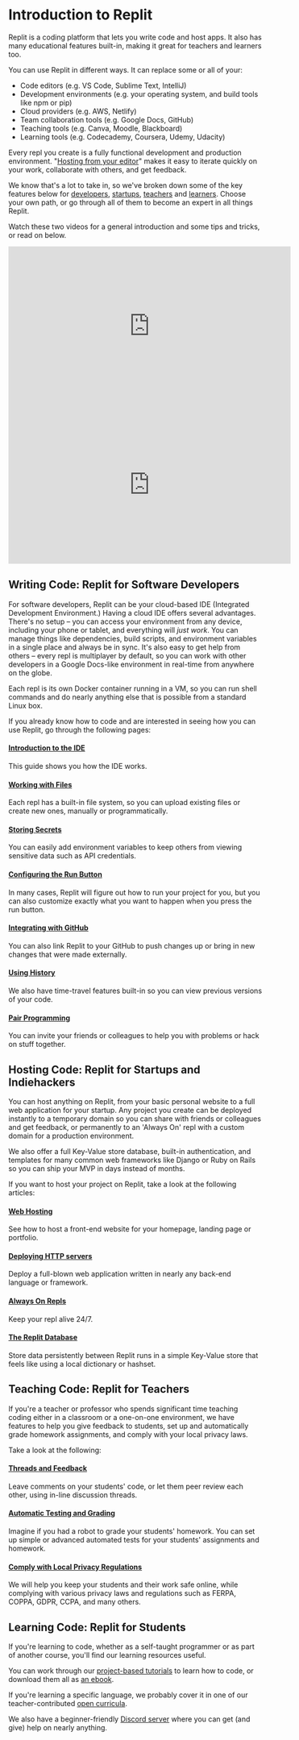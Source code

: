 # Introduction to Replit

Replit is a coding platform that lets you write code and host apps. It also has many educational features built-in, making it great for teachers and learners too.

You can use Replit in different ways. It can replace some or all of your:

* Code editors (e.g. VS Code, Sublime Text, IntelliJ)
* Development environments (e.g. your operating system, and build tools like npm or pip)
* Cloud providers (e.g. AWS, Netlify)
* Team collaboration tools (e.g. Google Docs, GitHub)
* Teaching tools (e.g. Canva, Moodle, Blackboard)
* Learning tools (e.g. Codecademy, Coursera, Udemy, Udacity)

Every repl you create is a fully functional development and production environment. "[Hosting from your editor](https://amasad.me/hosting)" makes it easy to iterate quickly on your work, collaborate with others, and get feedback.

We know that's a lot to take in, so we've broken down some of the key features below for [developers](#developers), [startups](#hosting), [teachers](#teachers) and [learners](#learners). Choose your own path, or go through all of them to become an expert in all things Replit.

Watch these two videos for a general introduction and some tips and tricks, or read on below.

<iframe width="560" height="315" src="https://www.youtube.com/embed/ZAC0TQEU5gI" frameborder="0" allow="accelerometer; autoplay; clipboard-write; encrypted-media; gyroscope; picture-in-picture" allowfullscreen></iframe>

<iframe width="560" height="315" src="https://www.youtube.com/embed/VGiCFnyTRRk" frameborder="0" allow="accelerometer; autoplay; clipboard-write; encrypted-media; gyroscope; picture-in-picture" allowfullscreen></iframe>

<a name="developers"></a>
## Writing Code: Replit for Software Developers

For software developers, Replit can be your cloud-based IDE (Integrated Development Environment.) Having a cloud IDE offers several advantages. There's no setup – you can access your environment from any device, including your phone or tablet, and everything will _just work_. You can manage things like dependencies, build scripts, and environment variables in a single place and always be in sync. It's also easy to get help from others – every repl is multiplayer by default, so you can work with other developers in a Google Docs-like environment in real-time from anywhere on the globe.

Each repl is its own Docker container running in a VM, so you can run shell commands and do nearly anything else that is possible from a standard Linux box.

If you already know how to code and are interested in seeing how you can use Replit, go through the following pages:

#### [Introduction to the IDE](/tutorials/01-introduction-to-the-repl-it-ide)
This guide shows you how the IDE works.

#### [Working with Files](/tutorials/02-managing-files-using-repl-it)
Each repl has a built-in file system, so you can upload existing files or create new ones, manually or programmatically.

#### [Storing Secrets](/repls/secrets-environment-variables)
You can easily add environment variables to keep others from viewing sensitive data such as API credentials.

#### [Configuring the Run Button](/repls/dot-replit)
In many cases, Replit will figure out how to run your project for you, but you can also customize exactly what you want to happen when you press the run button.

#### [Integrating with GitHub](/tutorials/06-github-and-run-button)
You can also link Replit to your GitHub to push changes up or bring in new changes that were made externally.

#### [Using History](/repls/history)
We also have time-travel features built-in so you can view previous versions of your code.

#### [Pair Programming](/tutorials/05-pair-programming-using-multiplayer-with-repl-it)
You can invite your friends or colleagues to help you with problems or hack on stuff together.

<a name="hosting"></a>
## Hosting Code: Replit for Startups and Indiehackers
You can host anything on Replit, from your basic personal website to a full web application for your startup. Any project you create can be deployed instantly to a temporary domain so you can share with friends or colleagues and get feedback, or permanently to an 'Always On' repl with a custom domain for a production environment.

We also offer a full Key-Value store database, built-in authentication, and templates for many common web frameworks like Django or Ruby on Rails so you can ship your MVP in days instead of months.

If you want to host your project on Replit, take a look at the following articles:

#### [Web Hosting](/repls/web-hosting)
See how to host a front-end website for your homepage, landing page or portfolio.

#### [Deploying HTTP servers](/repls/http-servers)
Deploy a full-blown web application written in nearly any back-end language or framework.

#### [Always On Repls](/repls/always-on)
Keep your repl alive 24/7.

#### [The Replit Database](/misc/database)
Store data persistently between Replit runs in a simple Key-Value store that feels like using a local dictionary or hashset.

<a name="teachers"></a>
## Teaching Code: Replit for Teachers
If you're a teacher or professor who spends significant time teaching coding either in a classroom or a one-on-one environment, we have features to help you give feedback to students, set up and automatically grade homework assignments, and comply with your local privacy laws.

Take a look at the following:

#### [Threads and Feedback](/teams-edu/reviewing-submissions#leaving-feedback-on-projects-using-annotations)
Leave comments on your students' code, or let them peer review each other, using in-line discussion threads.

#### [Automatic Testing and Grading](/teams-edu/testing-assessments-autograding)
Imagine if you had a robot to grade your students' homework. You can set up simple or advanced automated tests for your students' assignments and homework.

#### [Comply with Local Privacy Regulations](/teams-edu/privacy-faq)
We will help you keep your students and their work safe online, while complying with various privacy laws and regulations such as FERPA, COPPA, GDPR, CCPA, and many others.

<a name="learners"></a>
## Learning Code: Replit for Students

If you're learning to code, whether as a self-taught programmer or as part of another course, you'll find our learning resources useful.

You can work through our [project-based tutorials](/tutorials/00-overview) to learn how to code, or download them all as [an ebook](https://codewithrepl.it).

If you're learning a specific language, we probably cover it in one of our teacher-contributed [open curricula](/curriculum/Intro).

We also have a beginner-friendly [Discord server](https://replit.com/discord) where you can get (and give) help on nearly anything.
